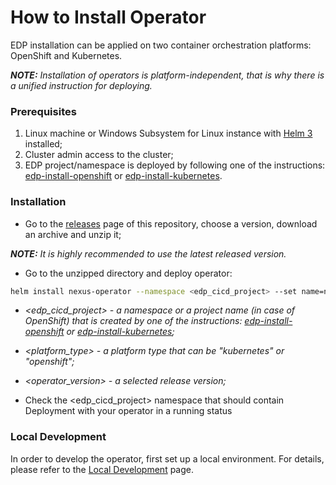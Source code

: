 # How to Install Operator

EDP installation can be applied on two container orchestration platforms: OpenShift and Kubernetes.

_**NOTE:** Installation of operators is platform-independent, that is why there is a unified instruction for deploying._


### Prerequisites
1. Linux machine or Windows Subsystem for Linux instance with [Helm 3](https://helm.sh/docs/intro/install/) installed;
2. Cluster admin access to the cluster;
3. EDP project/namespace is deployed by following one of the instructions: [edp-install-openshift](https://github.com/epmd-edp/edp-install/blob/release-2.3/documentation/openshift_install_edp.md#edp-project) or [edp-install-kubernetes](https://github.com/epmd-edp/edp-install/blob/release-2.3/documentation/kubernetes_install_edp.md#edp-namespace).

### Installation
* Go to the [releases](https://github.com/epmd-edp/nexus-operator/releases) page of this repository, choose a version, download an archive and unzip it;

_**NOTE:** It is highly recommended to use the latest released version._

* Go to the unzipped directory and deploy operator:
```bash
helm install nexus-operator --namespace <edp_cicd_project> --set name=nexus-operator --set namespace=<edp_cicd_project> --set platform=<platform_type> --set image.name=epamedp/nexus-operator --set image.version=<operator_version> deploy-templates
```

- _<edp_cicd_project> - a namespace or a project name (in case of OpenShift) that is created by one of the instructions: [edp-install-openshift](https://github.com/epmd-edp/edp-install/blob/release-2.3/documentation/openshift_install_edp.md#edp-project) or [edp-install-kubernetes](https://github.com/epmd-edp/edp-install/blob/release-2.3/documentation/kubernetes_install_edp.md#edp-namespace);_ 

- _<platform_type> - a platform type that can be "kubernetes" or "openshift";_

- _<operator_version> - a selected release version;_

* Check the <edp_cicd_project> namespace that should contain Deployment with your operator in a running status

### Local Development
In order to develop the operator, first set up a local environment. For details, please refer to the [Local Development](documentation/local-development.md) page.